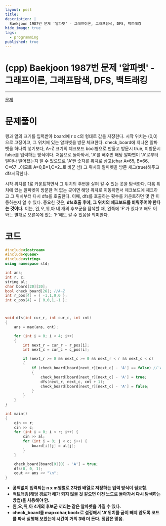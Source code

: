 ```yaml
---
layout: post
title: 
description: |
  Baekjoon 1987번 문제 '알파벳' - 그래프이론, 그래프탐색, DFS, 백트래킹
hide_image: true
tags:
  - programming
published: true
---
```


# (cpp) Baekjoon 1987번 문제 '알파벳' - 그래프이론, 그래프탐색, DFS, 백트래킹
* * *
[문제](https://www.acmicpc.net/problem/1987)   
   
# 문제풀이
행과 열의 크기를 입력받아 board에 r x c의 형태로 값을 저장한다. 시작 위치는 (0,0)으로 고정이고, 그 위치에 있는 알파벳을
방문 체크한다. check_board에 지나온 알파벳을 하나씩 넣기보다, A~Z 크기의 체크보드 bool형으로 만들고 방문시
true, 미방문시 false를 입력하는 방식이다. 처음으로 돌아와서, 'A'를 빼주면 해당 알파벳이 'A'로부터 얼마나 떨어졌는지
알 수 있으므로 'A'뺀 숫자를 위치로 삼고(char A=65, B=66, C=67 ..이므로 A=0,B=1,C=2..로 바꾼 셈) 그 위치의 알파벳을
방문 체크(true)해주고 dfs시작한다.   
   
시작 위치를 1로 카운트하면서 그 위치의 주변을 살펴 갈 수 있는 곳을 탐색한다. 다음 위치에 있는 알파벳이 방문한 적 없는 
곳이면 해당 위치로 이동하면서 체크보드에 체크하고 그 위치부터 다시 dfs를 호출한다. 이때, dfs를 호출하는 횟수를 카운트하면
몇 칸 이동하는지 알 수 있다. 중요한 것은, **dfs호출 후에, 그 위치의 체크보드를 비워주어야 한다는 것이다.** 이는,
왼,오,위,아 네 개의 후보군을 탐색할 때, 왼쪽에 'F'가 있다고 해도 이와는 별개로 오른쪽에 있는 'F'에도 갈 수 있음을 
의미한다.   
   
# 코드
```cpp
#include<iostream>
#include<queue>
#include<string>
using namespace std;

int ans;
int r, c;
string al;
char board[20][20];
bool check_board[26]; //A~Z
int r_pos[4] = { -1,1,0,0 };
int c_pos[4] = { 0,0,1,-1 };



void dfs(int cur_r, int cur_c, int cnt)
{
    ans = max(ans, cnt);

    for (int i = 0; i < 4; i++)
    {
        int next_r = cur_r + r_pos[i];
        int next_c = cur_c + c_pos[i];

        if (next_r >= 0 && next_c >= 0 && next_r < r && next_c < c)
        {
            if (check_board[board[next_r][next_c] - 'A'] == false) //'A'빼는 이유는 해당 알파벳의 위치를 구하기 위함(char 'A' = 65이므로 빼주면 B는 1, C는 2...)
            {
                check_board[board[next_r][next_c] - 'A'] = true;
                dfs(next_r, next_c, cnt + 1);
                check_board[board[next_r][next_c] - 'A'] = false;
            }
        }
    }
}

int main()
{
    cin >> r;
    cin >> c;
    for (int i = 0; i < r; i++) {
        cin >> al;
        for (int j = 0; j < c; j++) {
            board[i][j] = al[j];
        }
    }

    check_board[board[0][0] - 'A'] = true;
    dfs(0, 0, 1);
    cout << ans << "\n";
}

```
* **공백없이 입력되는 n x m행렬로 2차원 배열로 저장하는 입력 방식이 필요함.**
* **백트래킹(해당 경로가 해가 되지 않을 것 같으면 이전 노드로 돌아가서 다시 탐색하는 방법)을 사용해야 함.**
* **왼,오,위,아 4개의 후보군 끼리는 같은 알파벳을 가질 수 있다.**
* **check_board를 map<char,bool>로 설정해서 'A'위치를 굳이 빼지 않도록 코드를 짜서 실행해 보았는데 시간이 거의 3배 더 든다. 정답은 맞음.**
